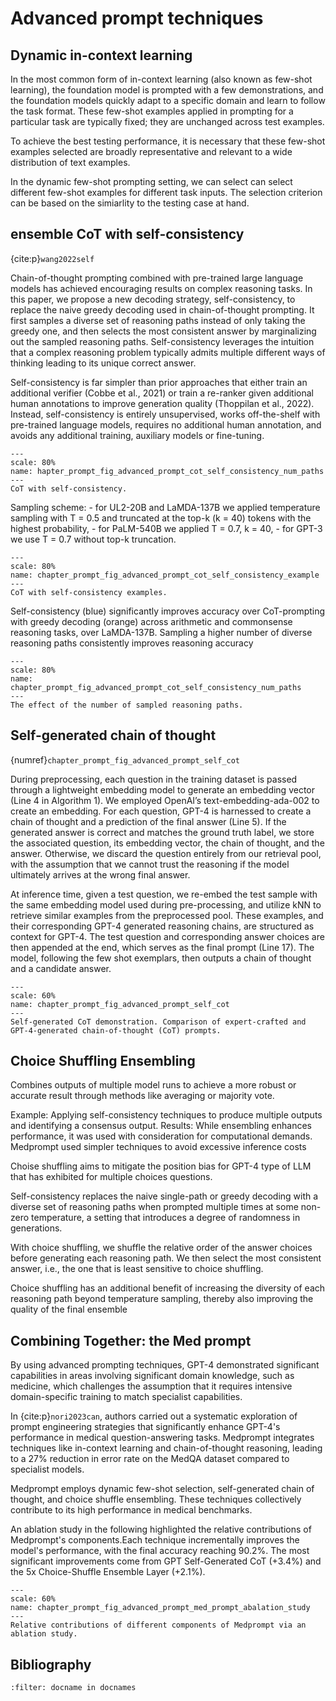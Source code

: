 # Advanced prompt techniques

## Dynamic in-context learning

In the most common form of in-context learning (also known as few-shot learning), the foundation model is prompted with a few demonstrations, and the foundation models quickly adapt to a specific domain and learn to follow the task format. These few-shot examples applied in prompting for a particular task are typically fixed; they are unchanged across test examples. 

To achieve the best testing performance, it is necessary that these few-shot examples selected are broadly representative and relevant to a wide distribution of text examples. 

In the dynamic few-shot prompting setting, we can select can select different few-shot examples for different task inputs. The selection criterion can be based on the simiarlity to the testing case at hand.


## ensemble CoT with self-consistency

{cite:p}`wang2022self`

Chain-of-thought prompting combined with pre-trained large language models has achieved encouraging results on complex reasoning tasks. In this paper, we propose a new decoding strategy, self-consistency, to replace the naive greedy decoding used in chain-of-thought prompting. It first samples a diverse set of reasoning paths instead of only taking the greedy one, and then selects the most consistent answer by marginalizing out the sampled reasoning paths. Self-consistency leverages the intuition that a complex reasoning problem typically admits multiple different ways of thinking leading to its unique correct answer.

Self-consistency is far simpler than prior approaches that either train an additional verifier (Cobbe et al., 2021) or train a re-ranker given additional human annotations to improve generation quality
(Thoppilan et al., 2022). Instead, self-consistency is entirely unsupervised, works off-the-shelf with pre-trained language models, requires no additional human annotation, and avoids any additional training, auxiliary models or fine-tuning.


```{figure} ../img/chapter_prompt/advanced_prompt/cot_self_consistency.png
---
scale: 80%
name: hapter_prompt_fig_advanced_prompt_cot_self_consistency_num_paths
---
CoT with self-consistency.
```

Sampling scheme:
    - for UL2-20B and LaMDA-137B we applied temperature sampling with T = 0.5 and truncated at the top-k (k = 40) tokens with the highest probability, 
    - for PaLM-540B we applied T = 0.7, k = 40, 
    - for GPT-3 we use T = 0.7 without top-k truncation.

```{figure} ../img/chapter_prompt/advanced_prompt/cot_self_consistency_example.png
---
scale: 80%
name: chapter_prompt_fig_advanced_prompt_cot_self_consistency_example
---
CoT with self-consistency examples.
```


Self-consistency (blue) significantly improves accuracy over CoT-prompting with greedy
decoding (orange) across arithmetic and commonsense reasoning tasks, over LaMDA-137B. Sampling
a higher number of diverse reasoning paths consistently improves reasoning accuracy


```{figure} ../img/chapter_prompt/advanced_prompt/cot_self_consistency_num_paths.png
---
scale: 80%
name: chapter_prompt_fig_advanced_prompt_cot_self_consistency_num_paths
---
The effect of the number of sampled reasoning paths.
```

## Self-generated chain of thought

{numref}`chapter_prompt_fig_advanced_prompt_self_cot`


During preprocessing, each question in the training dataset is passed through a lightweight embedding model to generate an embedding vector (Line 4 in Algorithm 1). We employed OpenAI’s text-embedding-ada-002 to create an embedding. For each question, GPT-4 is harnessed to create a chain of thought and a prediction of the final answer (Line 5). If the generated answer is correct and matches the ground truth label, we store the associated question, its embedding vector, the chain of thought, and the answer. Otherwise, we discard the question entirely from our retrieval pool, with the assumption that we cannot trust the reasoning if the model ultimately arrives at the wrong final answer.

At inference time, given a test question, we re-embed the test sample with the same embedding model used during pre-processing, and utilize kNN to retrieve similar examples from the preprocessed pool. These examples, and their corresponding GPT-4 generated reasoning chains, are structured as context for GPT-4. The test question and corresponding answer choices are then appended at the end, which serves as the final prompt (Line 17). The model, following the few shot exemplars, then outputs a chain of thought and a candidate answer. 

<!-- ![Self-generated CoT demonstration. Comparison of expert-crafted and GPT-4-generated chain-of-thought (CoT) prompts.](../img/chapter_prompt/advanced_prompt/medprompt_cot_example.png)
:label:`chapter_prompt_fig_advanced_prompt_self_cot` -->

```{figure} ../img/chapter_prompt/advanced_prompt/medprompt_cot_example.png
---
scale: 60%
name: chapter_prompt_fig_advanced_prompt_self_cot
---
Self-generated CoT demonstration. Comparison of expert-crafted and GPT-4-generated chain-of-thought (CoT) prompts.
```

## Choice Shuffling Ensembling

Combines outputs of multiple model runs to achieve a more robust or accurate result through methods like averaging or majority vote.


Example: Applying self-consistency techniques to produce multiple outputs and identifying a consensus output.
Results: While ensembling enhances performance, it was used with consideration for computational demands. Medprompt used simpler techniques to avoid excessive inference costs


Choise shuffling aims to mitigate the position bias for GPT-4 type of LLM that has exhibited for multiple choices questions.

Self-consistency replaces the naive single-path or greedy decoding with a diverse set of reasoning paths when prompted multiple times at some non-zero temperature, a setting that introduces a degree of randomness in generations. 

With choice shuffling, we shuffle the relative order of the answer choices before generating each reasoning path. We then select the most consistent answer, i.e., the one that is least sensitive to choice shuffling.

Choice shuffling has an additional benefit of increasing the diversity of each reasoning path beyond temperature sampling, thereby also improving the quality of the final ensemble


## Combining Together: the Med prompt 

By using advanced prompting techniques, GPT-4 demonstrated significant capabilities in areas involving significant domain knowledge, such as medicine, which challenges the assumption that it requires intensive domain-specific training to match specialist capabilities​.

In {cite:p}`nori2023can`, authors carried out a systematic exploration of prompt engineering strategies that significantly enhance GPT-4's performance in medical question-answering tasks. Medprompt integrates techniques like in-context learning and chain-of-thought reasoning, leading to a 27% reduction in error rate on the MedQA dataset compared to specialist models.

Medprompt employs dynamic few-shot selection, self-generated chain of thought, and choice shuffle ensembling. These techniques collectively contribute to its high performance in medical benchmarks. 

An ablation study in the following highlighted the relative contributions of Medprompt's components.Each technique incrementally improves the model's performance, with the final accuracy reaching 90.2%. The most significant improvements come from GPT Self-Generated CoT (+3.4%) and the 5x Choice-Shuffle Ensemble Layer (+2.1%).


```{figure} ../img/chapter_prompt/advanced_prompt/med_prompt_abalation_study.png
---
scale: 60%
name: chapter_prompt_fig_advanced_prompt_med_prompt_abalation_study
---
Relative contributions of different components of Medprompt via an ablation study.
```


## Bibliography

```{bibliography} ../../_bibliography/references.bib
:filter: docname in docnames
```